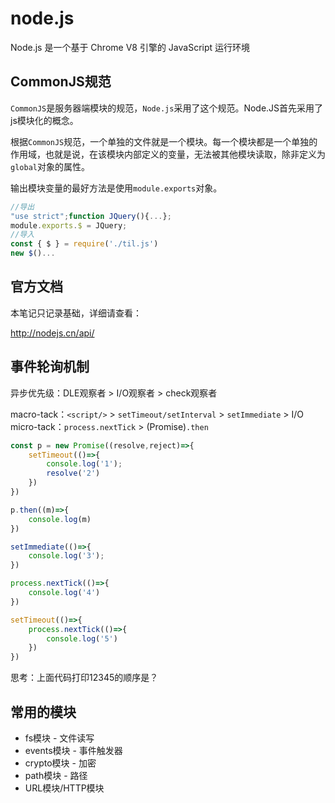 # node.js

Node.js 是一个基于 Chrome V8 引擎的 JavaScript 运行环境



## CommonJS规范

`CommonJS`是服务器端模块的规范，`Node.js`采用了这个规范。Node.JS首先采用了js模块化的概念。

根据`CommonJS`规范，一个单独的文件就是一个模块。每一个模块都是一个单独的作用域，也就是说，在该模块内部定义的变量，无法被其他模块读取，除非定义为`global`对象的属性。

输出模块变量的最好方法是使用`module.exports`对象。

```js
//导出
"use strict";function JQuery(){...};
module.exports.$ = JQuery;
//导入
const { $ } = require('./til.js')
new $()...
```



## 官方文档

本笔记只记录基础，详细请查看：

<http://nodejs.cn/api/>



## 事件轮询机制

异步优先级：DLE观察者 > I/O观察者 > check观察者

macro-tack：`<script/>`  > `setTimeout/setInterval` > `setImmediate` > I/O    
micro-tack：`process.nextTick` > (Promise)`.then`

```js
const p = new Promise((resolve,reject)=>{
    setTimeout(()=>{
        console.log('1');
        resolve('2')
    })
})

p.then((m)=>{
    console.log(m)
})

setImmediate(()=>{
    console.log('3');
})

process.nextTick(()=>{
    console.log('4')
})

setTimeout(()=>{
    process.nextTick(()=>{
        console.log('5')
    })
})
```

思考：上面代码打印12345的顺序是？



## 常用的模块

- fs模块 - 文件读写
- events模块 - 事件触发器
- crypto模块 - 加密
- path模块 - 路径
- URL模块/HTTP模块



